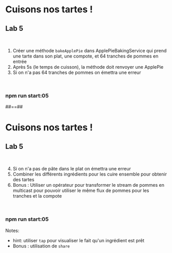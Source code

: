<!-- .slide: class="exercice" -->

# Cuisons nos tartes !

## Lab 5

<br>

1. Créer une méthode `bakeApplePie` dans ApplePieBakingService qui prend une tarte dans son plat, une compote, et 64 tranches de pommes en entrée
2. Après 5s (le temps de cuisson), la méthode doit renvoyer une ApplePie
3. Si on n'a pas 64 tranches de pommes on émettra une erreur

<br>

### npm run start:05

##==##

<!-- .slide: class="exercice" -->

# Cuisons nos tartes !

## Lab 5

<br>

4. Si on n'a pas de pâte dans le plat on émettra une erreur
5. Combiner les différents ingrédients pour les cuire ensemble pour obtenir des tartes
6. Bonus : Utiliser un opérateur pour transformer le stream de pommes en multicast pour pouvoir utiliser le même flux de pommes pour les tranches et la compote

<br>

### npm run start:05

Notes:

- hint: utiliser `tap` pour visualiser le fait qu'un ingrédient est prêt
- Bonus : utilisation de `share`
